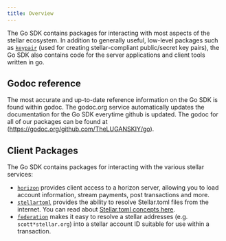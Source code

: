 ```yaml
---
title: Overview
---
```


The Go SDK contains packages for interacting with most aspects of the stellar ecosystem.  In addition to generally useful, low-level packages such as [`keypair`](https://godoc.org/github.com/TheLUGANSKIY/go/keypair) (used for creating stellar-compliant public/secret key pairs), the Go SDK also contains code for the server applications and client tools written in go.

## Godoc reference

The most accurate and up-to-date reference information on the Go SDK is found within godoc.  The godoc.org service automatically updates the documentation for the Go SDK everytime github is updated.  The godoc for all of our packages can be found at (https://godoc.org/github.com/TheLUGANSKIY/go).

## Client Packages

The Go SDK contains packages for interacting with the various stellar services:

- [`horizon`](https://godoc.org/github.com/TheLUGANSKIY/go/clients/horizon) provides client access to a horizon server, allowing you to load account information, stream payments, post transactions and more.
- [`stellartoml`](https://godoc.org/github.com/TheLUGANSKIY/go/clients/stellartoml) provides the ability to resolve Stellar.toml files from the internet.  You can read about [Stellar.toml concepts here](../../guides/concepts/stellar-toml.md).
- [`federation`](https://godoc.org/github.com/TheLUGANSKIY/go/clients/federation) makes it easy to resolve a stellar addresses (e.g. `scott*stellar.org`) into a stellar account ID suitable for use within a transaction.

